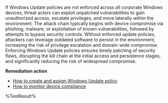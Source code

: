 If Windows Update policies are not enforced across all corporate Windows devices, threat actors can exploit unpatched vulnerabilities to gain unauthorized access, escalate privileges, and move laterally within the environment. The attack chain typically begins with device compromise via phishing, malware, or exploitation of known vulnerabilities, followed by attempts to bypass security controls. Without enforced update policies, attackers can leverage outdated software to persist in the environment, increasing the risk of privilege escalation and domain-wide compromise. Enforcing Windows Update policies ensures timely patching of security flaws, disrupting the kill chain at the initial access and persistence stages, and significantly reducing the risk of widespread compromise.

**Remediation action**

- [How to create and assign Windows Update policy](https://learn.microsoft.com/en-us/intune/intune-service/protect/windows-update-for-business-configure)
- [How to monitor device compliance](https://learn.microsoft.com/en-us/intune/intune-service/protect/windows-update-reports)

<!--- Results --->
%TestResult%
